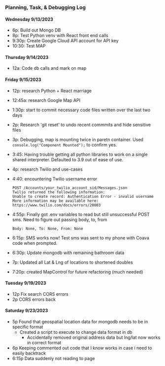 ### Planning, Task, & Debugging Log

#### Wednesday 9/13/2023

-   6p: Build out Mongo DB
-   8p: Test Python venv with React front end calls
-   9:30p: Create Google Cloud API account for API key
-   10:30: Test MAP

#### Thursday 9/14/2023

-   12a: Code db calls and mark on map

#### Friday 9/15/2023

-   12p: research Python + React marriage
-   12:45a: research Google Map API
-   1:30p: start to commit necessary code files written over the last two days
-   2p: Research 'git reset' to undo recent commmits and hide sensitive files
-   3p: Debugging, map is mounting twice in paretn container. Used `console.log("Component Mounted");` to confirm yes.
-   3:45: Having trouble getting all python libraries to work on a single shared interpreter. Defaulted to 3.9 out of ease of use.
-   4p: research Twilio and use-cases
-   4:40: encountering Twilio username error

        POST /Accounts/your_twilio_account_sid/Messages.json
        Twilio returned the following information:
        Unable to create record: Authentication Error - invalid username
        More information may be available here:
        https://www.twilio.com/docs/errors/20003

-   4:55p: Finally got .env variables to read but still unsuccessful POST sms. Need to figure out passing body, to, from

        Body: None, To: None, From: None

-   6:15p: SMS works now! Test sms was sent to my phone with Coava code when prompted.
-   6:30p: Update mongodb with remaining bathroom data
-   7p: Updated all Lat & Lng of locations to shortened doubles
-   7:20p: created MapControl for future refactoring (much needed)

#### Tuesday 9/19/2023

-   12p Fix search CORS errors
-   2p CORS errors back

#### Saturday 9/23/2023

-   5p Found that geospatial location data for mongodb needs to be in specific format
    -   Created a script to execute to change data format in db
        -   Accidentally removed original address data but lng/lat now works in correct format
-   6p Keeping commented out code that I know works in case i need to easily backtrack
-   6:15p Data suddenly not reading to page
